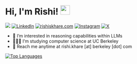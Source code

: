 # Hi, I'm Rishi! <img src="https://user-images.githubusercontent.com/82110564/189553856-2e7f8f30-80b4-484f-bfaa-9e5eb10f24e5.gif" width="30">

![](https://komarev.com/ghpvc/?username=rishiskhare) [![LinkedIn](https://img.shields.io/badge/rishi--khare-%230077B5.svg)](https://www.linkedin.com/in/rishi-khare/) [![rishiskhare.com](https://img.shields.io/badge/rishiskhare.com-336EE2.svg?logo=Google-Chrome&logoColor=white)](https://www.rishiskhare.com) [![Instagram](https://img.shields.io/badge/@rishiskhare-%23E4405F.svg?logo=Instagram&logoColor=white)](https://www.instagram.com/rishiskhare) [![X](https://img.shields.io/badge/@rishiskhare-black.svg?logo=X&logoColor=white)](https://www.x.com/rishiskhare)

- 💭 I’m interested in reasoning capabilities within LLMs
- 🧑🏽‍💻 I’m studying computer science at UC Berkeley
- 📩 Reach me anytime at rishi.khare [at] berkeley [dot] com

[![Top Languages](https://github-readme-stats.vercel.app/api/top-langs/?username=rishiskhare&include_all_commits=true&count_private=true&layout=compact)](https://github.com/anuraghazra/github-readme-stats)

<!---
rishiskhare/rishiskhare is a ✨ special ✨ repository because its `README.md` (this file) appears on your GitHub profile.
You can click the Preview link to take a look at your changes.
--->
